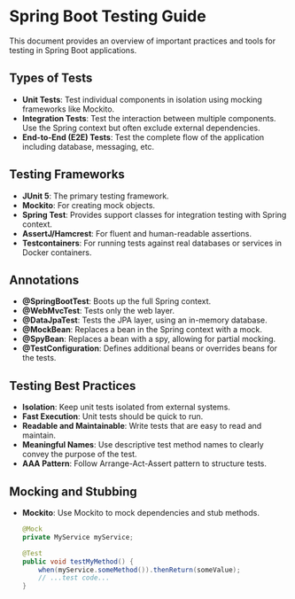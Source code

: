 # Spring Boot Testing Guide

This document provides an overview of important practices and tools for testing in Spring Boot applications.

## Types of Tests

- **Unit Tests**: Test individual components in isolation using mocking frameworks like Mockito.
- **Integration Tests**: Test the interaction between multiple components. Use the Spring context but often exclude external dependencies.
- **End-to-End (E2E) Tests**: Test the complete flow of the application including database, messaging, etc.

## Testing Frameworks

- **JUnit 5**: The primary testing framework.
- **Mockito**: For creating mock objects.
- **Spring Test**: Provides support classes for integration testing with Spring context.
- **AssertJ/Hamcrest**: For fluent and human-readable assertions.
- **Testcontainers**: For running tests against real databases or services in Docker containers.

## Annotations

- **@SpringBootTest**: Boots up the full Spring context.
- **@WebMvcTest**: Tests only the web layer.
- **@DataJpaTest**: Tests the JPA layer, using an in-memory database.
- **@MockBean**: Replaces a bean in the Spring context with a mock.
- **@SpyBean**: Replaces a bean with a spy, allowing for partial mocking.
- **@TestConfiguration**: Defines additional beans or overrides beans for the tests.

## Testing Best Practices

- **Isolation**: Keep unit tests isolated from external systems.
- **Fast Execution**: Unit tests should be quick to run.
- **Readable and Maintainable**: Write tests that are easy to read and maintain.
- **Meaningful Names**: Use descriptive test method names to clearly convey the purpose of the test.
- **AAA Pattern**: Follow Arrange-Act-Assert pattern to structure tests.

## Mocking and Stubbing

- **Mockito**: Use Mockito to mock dependencies and stub methods.
  ```java
  @Mock
  private MyService myService;

  @Test
  public void testMyMethod() {
      when(myService.someMethod()).thenReturn(someValue);
      // ...test code...
  }
